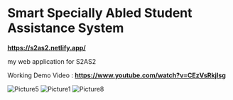 # Smart Specially Abled Student Assistance System

**https://s2as2.netlify.app/**

my web application for S2AS2

Working Demo Video : **https://www.youtube.com/watch?v=CEzVsRkjlsg**


![Picture5](https://github.com/adarshjha7/S2-AS2/assets/98156564/0566aa0d-2c52-4871-b61a-708db13c7852)
![Picture1](https://github.com/adarshjha7/S2-AS2/assets/98156564/1138653b-621e-4227-b3ed-7622e784adb7)
![Picture8](https://github.com/adarshjha7/S2-AS2/assets/98156564/2a86c0b4-da62-4361-90f9-d54ce621ffc7)

